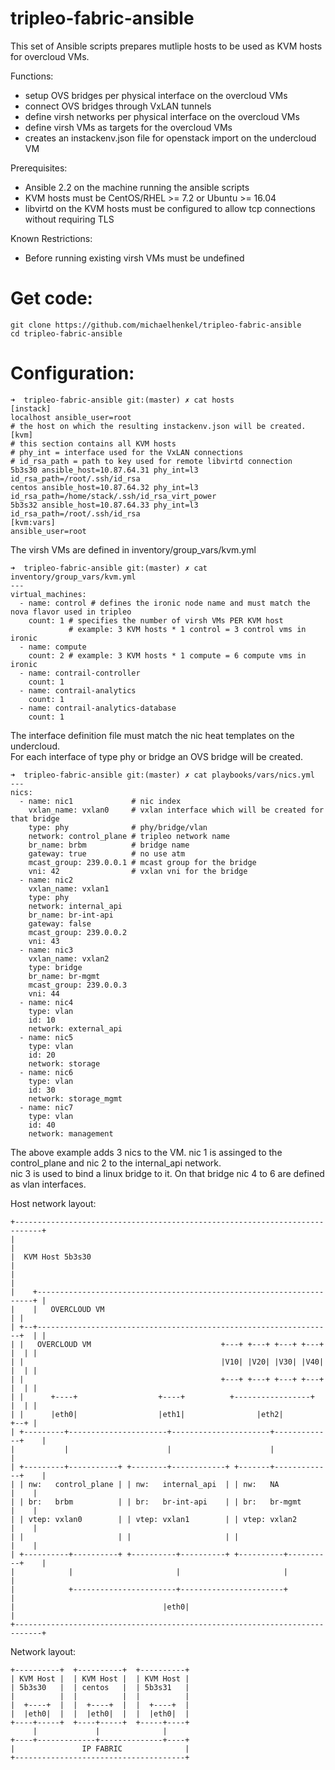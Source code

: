 # tripleo-fabric-ansible
This set of Ansible scripts prepares mutliple hosts to be used as KVM hosts for overcloud VMs.    

Functions:    
- setup OVS bridges per physical interface on the overcloud VMs    
- connect OVS bridges through VxLAN tunnels    
- define virsh networks per physical interface on the overcloud VMs    
- define virsh VMs as targets for the overcloud VMs    
- creates an instackenv.json file for openstack import on the undercloud VM    

Prerequisites:    
- Ansible 2.2 on the machine running the ansible scripts    
- KVM hosts must be CentOS/RHEL >= 7.2 or Ubuntu >= 16.04    
- libvirtd on the KVM hosts must be configured to allow tcp connections without requiring TLS    

Known Restrictions:    
- Before running existing virsh VMs must be undefined    

# Get code:    
```
git clone https://github.com/michaelhenkel/tripleo-fabric-ansible
cd tripleo-fabric-ansible
```
# Configuration:    
```
➜  tripleo-fabric-ansible git:(master) ✗ cat hosts
[instack]
localhost ansible_user=root
# the host on which the resulting instackenv.json will be created. 
[kvm]
# this section contains all KVM hosts
# phy_int = interface used for the VxLAN connections
# id_rsa_path = path to key used for remote libvirtd connection
5b3s30 ansible_host=10.87.64.31 phy_int=l3 id_rsa_path=/root/.ssh/id_rsa
centos ansible_host=10.87.64.32 phy_int=l3 id_rsa_path=/home/stack/.ssh/id_rsa_virt_power
5b3s32 ansible_host=10.87.64.33 phy_int=l3 id_rsa_path=/root/.ssh/id_rsa
[kvm:vars]
ansible_user=root
```

The virsh VMs are defined in inventory/group_vars/kvm.yml
```
➜  tripleo-fabric-ansible git:(master) ✗ cat inventory/group_vars/kvm.yml
---
virtual_machines:
  - name: control # defines the ironic node name and must match the nova flavor used in tripleo
    count: 1 # specifies the number of virsh VMs PER KVM host 
             # example: 3 KVM hosts * 1 control = 3 control vms in ironic
  - name: compute
    count: 2 # example: 3 KVM hosts * 1 compute = 6 compute vms in ironic 
  - name: contrail-controller
    count: 1
  - name: contrail-analytics
    count: 1
  - name: contrail-analytics-database
    count: 1
```

The interface definition file must match the nic heat templates on the undercloud.    
For each interface of type phy or bridge an OVS bridge will be created.    
```
➜  tripleo-fabric-ansible git:(master) ✗ cat playbooks/vars/nics.yml
---
nics:
  - name: nic1             # nic index 
    vxlan_name: vxlan0     # vxlan interface which will be created for that bridge
    type: phy              # phy/bridge/vlan
    network: control_plane # tripleo network name
    br_name: brbm          # bridge name
    gateway: true          # no use atm 
    mcast_group: 239.0.0.1 # mcast group for the bridge
    vni: 42                # vxlan vni for the bridge
  - name: nic2
    vxlan_name: vxlan1
    type: phy
    network: internal_api
    br_name: br-int-api
    gateway: false
    mcast_group: 239.0.0.2
    vni: 43
  - name: nic3
    vxlan_name: vxlan2
    type: bridge
    br_name: br-mgmt
    mcast_group: 239.0.0.3
    vni: 44
  - name: nic4
    type: vlan
    id: 10
    network: external_api
  - name: nic5
    type: vlan
    id: 20
    network: storage
  - name: nic6
    type: vlan
    id: 30
    network: storage_mgmt
  - name: nic7
    type: vlan
    id: 40
    network: management
```
The above example adds 3 nics to the VM. nic 1 is assinged to the control_plane and nic 2 to the internal_api network.    
nic 3 is used to bind a linux bridge to it. On that bridge nic 4 to 6 are defined as vlan interfaces.    

Host network layout:    
```
+----------------------------------------------------------------------------+
|                                                                            |
|  KVM Host 5b3s30                                                           |
|                                                                            |
|    +---------------------------------------------------------------------+ |
|    |   OVERCLOUD VM                                                      | |
| +--+------------------------------------------------------------------+  | |
| |   OVERCLOUD VM                             +---+ +---+ +---+ +---+  |  | |
| |                                            |V10| |V20| |V30| |V40|  |  | |
| |                                            +---+ +---+ +---+ +---+  |  | |
| |      +----+                  +----+          +-----------------+    |  | |
| |      |eth0|                  |eth1|                |eth2|           +--+ |
| +---------+----------------------+----------------------+-------------+    |
|           |                      |                      |                  |
| +---------+-----------+ +--------+------------+ +-------+-------------+    |
| | nw:   control_plane | | nw:   internal_api  | | nw:   NA            |    |
| | br:   brbm          | | br:   br-int-api    | | br:   br-mgmt       |    |
| | vtep: vxlan0        | | vtep: vxlan1        | | vtep: vxlan2        |    |
| |                     | |                     | |                     |    |
| +----------+----------+ +----------+----------+ +----------+----------+    |
|            |                       |                       |               |
|            +-----------------------+-----------------------+               |
|                                 |eth0|                                     |
+----------------------------------------------------------------------------+
```

Network layout:
```
+----------+  +----------+  +----------+
| KVM Host |  | KVM Host |  | KVM Host |
| 5b3s30   |  | centos   |  | 5b3s31   |
|          |  |          |  |          |
|  +----+  |  |  +----+  |  |  +----+  |
|  |eth0|  |  |  |eth0|  |  |  |eth0|  |
+----+-----+  +----+-----+  +-----+----+
     |             |              |
+----+-------------+--------------+----+
|               IP FABRIC              |
+--------------------------------------+
```
